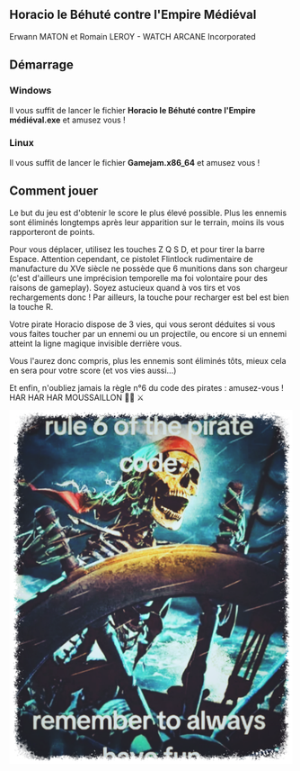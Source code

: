 ## Horacio le Béhuté contre l'Empire Médiéval

Erwann MATON et Romain LEROY - WATCH ARCANE Incorporated


## Démarrage

### Windows
Il vous suffit de lancer le fichier **Horacio le Béhuté contre l'Empire médiéval.exe** et amusez vous !

### Linux
Il vous suffit de lancer le fichier **Gamejam.x86_64** et amusez vous !
## Comment jouer

Le but du jeu est d'obtenir le score le plus élevé possible. Plus les ennemis sont éliminés longtemps après leur apparition sur le terrain, moins ils vous rapporteront de points.

Pour vous déplacer, utilisez les touches Z Q S D, et pour tirer la barre Espace. Attention cependant, ce pistolet Flintlock rudimentaire de manufacture du XVe siècle ne possède que 6 munitions dans son chargeur (c'est d'ailleurs une imprécision temporelle ma foi volontaire pour des raisons de gameplay). Soyez astucieux quand à vos tirs et vos rechargements donc ! Par ailleurs, la touche pour recharger est bel est bien la touche R.

Votre pirate Horacio dispose de 3 vies, qui vous seront déduites si vous vous faites toucher par un ennemi ou un projectile, ou encore si un ennemi atteint la ligne magique invisible derrière vous.

Vous l'aurez donc compris, plus les ennemis sont éliminés tôts, mieux cela en sera pour votre score (et vos vies aussi...)

Et enfin, n'oubliez jamais la règle n°6 du code des pirates : amusez-vous ! HAR HAR HAR MOUSSAILLON 🏴‍☠️ ⚔️ 

<img src="./havefunstyle.png"/>
